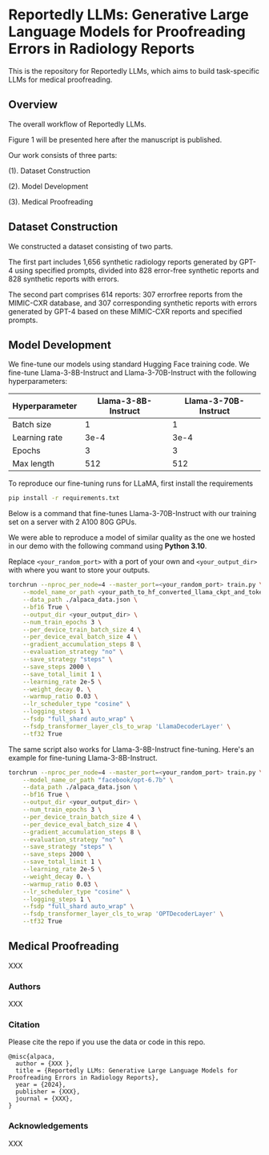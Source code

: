 # Reportedly LLMs: Generative Large Language Models for Proofreading Errors in Radiology Reports

This is the repository for Reportedly LLMs, which aims to build task-specific LLMs for medical proofreading. 


## Overview

The overall workflow of Reportedly LLMs.

Figure 1 will be presented here after the manuscript is published.

Our work consists of three parts:

(1). Dataset Construction

(2). Model Development

(3). Medical Proofreading

## Dataset Construction

We constructed a dataset consisting of two parts. 

The first part includes 1,656 synthetic radiology reports generated by GPT-4 using specified prompts, divided into 828 error-free synthetic reports and 828 synthetic reports with errors. 

The second part comprises 614 reports: 307 errorfree reports from the MIMIC-CXR database, and 307 corresponding synthetic reports with errors generated by GPT-4 based on these MIMIC-CXR reports and specified prompts.

## Model Development

We fine-tune our models using standard Hugging Face training code.
We fine-tune Llama-3-8B-Instruct and Llama-3-70B-Instruct with the following hyperparameters:

| Hyperparameter    | Llama-3-8B-Instruct | Llama-3-70B-Instruct |
|-------------------|---------------------|----------------------|
| Batch size        | 1                   | 1                    |
| Learning rate     | 3e-4                | 3e-4                 |
| Epochs            | 3                   | 3                    |
| Max length        | 512                 | 512                  |


To reproduce our fine-tuning runs for LLaMA, first install the requirements

```bash
pip install -r requirements.txt
```

Below is a command that fine-tunes Llama-3-70B-Instruct with our training set on a server with 2 A100 80G GPUs.

We were able to reproduce a model of similar quality as the one we hosted in our demo with the following command using **Python 3.10**.

Replace `<your_random_port>` with a port of your own and `<your_output_dir>` with where you want to store your outputs.

```bash
torchrun --nproc_per_node=4 --master_port=<your_random_port> train.py \
    --model_name_or_path <your_path_to_hf_converted_llama_ckpt_and_tokenizer> \
    --data_path ./alpaca_data.json \
    --bf16 True \
    --output_dir <your_output_dir> \
    --num_train_epochs 3 \
    --per_device_train_batch_size 4 \
    --per_device_eval_batch_size 4 \
    --gradient_accumulation_steps 8 \
    --evaluation_strategy "no" \
    --save_strategy "steps" \
    --save_steps 2000 \
    --save_total_limit 1 \
    --learning_rate 2e-5 \
    --weight_decay 0. \
    --warmup_ratio 0.03 \
    --lr_scheduler_type "cosine" \
    --logging_steps 1 \
    --fsdp "full_shard auto_wrap" \
    --fsdp_transformer_layer_cls_to_wrap 'LlamaDecoderLayer' \
    --tf32 True
```


The same script also works for Llama-3-8B-Instruct fine-tuning. Here's an example for fine-tuning Llama-3-8B-Instruct.

```bash
torchrun --nproc_per_node=4 --master_port=<your_random_port> train.py \
    --model_name_or_path "facebook/opt-6.7b" \
    --data_path ./alpaca_data.json \
    --bf16 True \
    --output_dir <your_output_dir> \
    --num_train_epochs 3 \
    --per_device_train_batch_size 4 \
    --per_device_eval_batch_size 4 \
    --gradient_accumulation_steps 8 \
    --evaluation_strategy "no" \
    --save_strategy "steps" \
    --save_steps 2000 \
    --save_total_limit 1 \
    --learning_rate 2e-5 \
    --weight_decay 0. \
    --warmup_ratio 0.03 \
    --lr_scheduler_type "cosine" \
    --logging_steps 1 \
    --fsdp "full_shard auto_wrap" \
    --fsdp_transformer_layer_cls_to_wrap 'OPTDecoderLayer' \
    --tf32 True
```

## Medical Proofreading

XXX

### Authors

XXX

### Citation

Please cite the repo if you use the data or code in this repo.

```
@misc{alpaca,
  author = {XXX },
  title = {Reportedly LLMs: Generative Large Language Models for Proofreading Errors in Radiology Reports},
  year = {2024},
  publisher = {XXX},
  journal = {XXX},
}
```

### Acknowledgements

XXX
